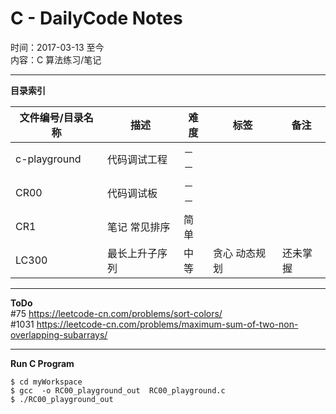 # C - DailyCode Notes
  
时间：2017-03-13 至今  
内容：C 算法练习/笔记  
  
- - -  
**目录索引**  

| 文件编号/目录名称    | 描述      | 难度 | 标签      | 备注   |
|--------------|---------|----|---------|------|
| c-playground | 代码调试工程  | －－ |         |      |
| CR00         | 代码调试板   | －－ |         |      |
| CR1          | 笔记 常见排序 | 简单 |         |      |
| LC300        | 最长上升子序列 | 中等 | 贪心 动态规划 | 还未掌握 |




- - -  
**ToDo**  
 #75 https://leetcode-cn.com/problems/sort-colors/  
 #1031 https://leetcode-cn.com/problems/maximum-sum-of-two-non-overlapping-subarrays/

- - -  
**Run C Program**  
```shell
$ cd myWorkspace
$ gcc  -o RC00_playground_out  RC00_playground.c
$ ./RC00_playground_out
```

